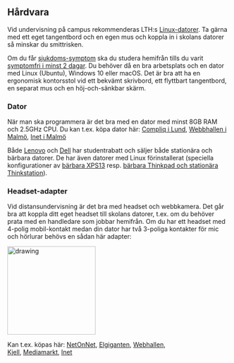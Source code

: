 ## Hårdvara

Vid undervisning på campus rekommenderas LTH:s [Linux-datorer](http://www.student.lth.se/datorsupport/datorsalar-och-schema/datorsalar/e-huset/). Ta gärna med ett eget tangentbord och en egen mus och koppla in i skolans datorer så minskar du smittrisken. 

Om du får [sjukdoms-symptom](https://www.lth.se/covid19/) ska du studera hemifrån tills du varit [symptomfri i minst 2 dagar](https://www.youtube.com/watch?v=D3k39LNFcsw&feature=youtu.be). Du behöver då en bra arbetsplats och en dator med Linux (Ubuntu), Windows 10 eller macOS. Det är bra att ha en ergonomisk kontorsstol vid ett bekvämt skrivbord, ett flyttbart tangentbord, en separat mus och en höj-och-sänkbar skärm.

### Dator

När man ska programmera är det bra med en dator med minst 8GB RAM och 2.5GHz CPU. Du kan t.ex. köpa dator här: [Compliq i Lund](https://www.compliq.se/bygga-dator/), [Webbhallen i Malmö](https://www.webhallen.com/se/store/22-Malmo-Triangeln), [Inet i Malmö](https://www.inet.se/info/243/inet-malmo)

Både [Lenovo](https://www.lenovo.com/se/sv/studentrabatt/) och [Dell](https://www.dell.com/sv-se/shop/dell-advantage/cp/students) har studentrabatt och säljer både stationära och bärbara datorer. De har även datorer med Linux förinstallerat (speciella konfigurationer av [bärbara XPS13](https://www.dell.com/se/offentlig/p/xps-13-linux/pd) resp. [bärbara Thinkpad och stationära Thinkstation](https://techworld.idg.se/2.2524/1.735625/lenovo-linux)).


### Headset-adapter

Vid distansundervisning är det bra med headset och webbkamera. Det går bra att koppla ditt eget headset till skolans datorer, t.ex. om du behöver prata med en handledare som jobbar hemifrån. Om du har ett headset med 4-polig mobil-kontakt medan din dator har två 3-poliga kontakter för mic och hörlurar behövs en sådan här  adapter:

<img src="https://github.com/lunduniversity/introprog/raw/master/web/tools/adapter.jpg" alt="drawing" style="width:200px;"/>

Kan t.ex. köpas här: 
[NetOnNet](https://www.netonnet.se/art/ljud-bild/kablar/adapter/andersson-computer-headset-adapter-female/1006756.13721/), 
[Elgiganten](https://www.elgiganten.se/product/ljud-hifi/ljudkablar-adapters/HAMA54572/hama-3-5-mm-adapter-for-headset-med-mikrofon), 
[Webhallen](https://www.webhallen.com/se/product/313979-iiglo-Multimedia-adapter-till-Dator-Svart),  
[Kjell](https://www.kjell.com/se/produkter/dator/horlurar-headset/tillbehor-for-horlurar-headset/datoradapter-for-mobil-headset-p39356),
[Mediamarkt](https://www.mediamarkt.se/sv/product/_deltaco-ljudadapter-3-5mm-mikrofon-3-5mm-stereo-hane-till-3-5mm-hona-4-pin-0-1-m-1305626.html),
[Inet](https://www.inet.se/produkt/8904289/deltaco-adapter-2x3-5mm-ha-till-3-5mm-ho-4-pin-0-1m-svart
)
